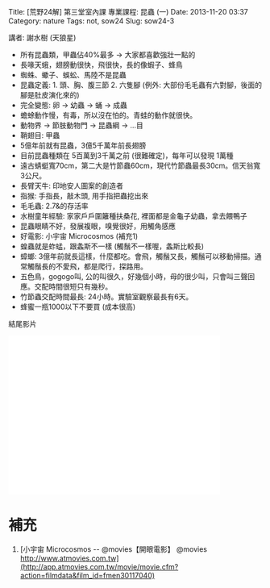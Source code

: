 Title: [荒野24解] 第三堂室內課 專業課程: 昆蟲 (一)
Date: 2013-11-20 03:37
Category: nature
Tags: not, sow24
Slug: sow24-3


講者: 謝水樹 (天狼星)

* 所有昆蟲類，甲蟲佔40%最多 -> 大家都喜歡強壯一點的
* 長喙天蛾，翅膀動很快，飛很快，長的像蝦子、蜂鳥
* 蜘蛛、蠍子、蜈蚣、馬陸不是昆蟲
* 昆蟲定義: 1. 頭、胸、腹三節 2. 六隻腳 (例外: 大部份毛毛蟲有六對腳，後面的腳是肚皮演化來的)
* 完全變態: 卵 -> 幼蟲 -> 蛹 -> 成蟲
* 蟾蜍動作慢，有毒，所以沒在怕的。青蛙的動作就很快。
* 動物界 -> 節肢動物門 -> 昆蟲綱 -> ...目
* 鞘翅目: 甲蟲
* 5億年前就有昆蟲，3億5千萬年前長翅膀
* 目前昆蟲種類在 5百萬到3千萬之前 (很難確定)，每年可以發現 1萬種
* 遠古蜻蜓寬70cm，第二大是竹節蟲60cm，現代竹節蟲最長30cm。信天翁寬3公尺。
* 長臂天牛: 印地安人圖案的創造者
* 指猴: 手指長，敲木頭, 用手指把蟲挖出來
* 毛毛蟲: 2.7&的存活率
* 水樹童年經驗: 家家戶戶圍籬種扶桑花, 裡面都是金龜子幼蟲，拿去餵鴨子
* 昆蟲眼睛不好，發展複眼，嗅覺很好，用觸角感應
* 好電影: 小宇宙 Microcosmos (補充1)
* 蝗蟲就是蚱蜢，跟螽斯不一樣 (觸鬚不一樣喔，螽斯比較長)
* 蟑螂: 3億年前就長這樣，什麼都吃。會飛，觸鬚又長，觸鬚可以移動掃描。通常觸鬚長的不愛飛，都是爬行，探路用。
* 五色鳥，gogogo叫, 公的叫很久，好幾個小時，母的很少叫，只會叫三聲回應。交配時間很短只有幾秒。
* 竹節蟲交配時間最長: 24小時。實驗室觀察最長有6天。
* 蜂蜜一瓶1000以下不要買 (成本很高)

結尾影片
<iframe width="420" height="315" src="//www.youtube.com/embed/2Zf-mCai-54" frameborder="0" allowfullscreen></iframe>

# 補充
1. [小宇宙 Microcosmos -- @movies【開眼電影】 @movies http://www.atmovies.com.tw](http://app.atmovies.com.tw/movie/movie.cfm?action=filmdata&film_id=fmen30117040)
